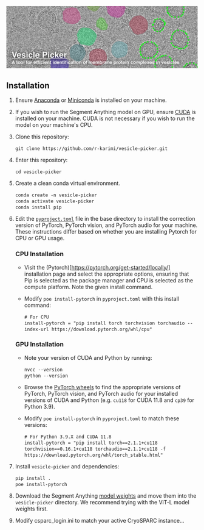 ![banner](docs/vesicle_picker_banner_withtext.png)

## Installation ##

1. Ensure [Anaconda](https://www.anaconda.com/download) or [Miniconda](https://docs.anaconda.com/miniconda/) is installed on your machine.  
2. If you wish to run the Segment Anything model on GPU, ensure [CUDA](https://docs.nvidia.com/cuda/) is installed on your machine. CUDA is not necessary if you wish to run the model on your machine's CPU. 
3. Clone this repository:  
	```
	git clone https://github.com/r-karimi/vesicle-picker.git
	```
4. Enter this repository:
	```
	cd vesicle-picker
	```
5. Create a clean conda virtual environment.
	```
	conda create -n vesicle-picker
 	conda activate vesicle-picker
 	conda install pip
 	```
6. Edit the [`pyproject.toml`](pyproject.toml) file in the base directory to install the correction version of PyTorch, PyTorch vision, and PyTorch audio for your machine. These instructions differ based on whether you are installing Pytorch for CPU or GPU usage.

	### CPU Installation ###
	- Visit the (Pytorch)[https://pytorch.org/get-started/locally/] installation page and select the appropriate options, ensuring that Pip is selected as the package manager and CPU is selected as the compute platform. Note the given install command.
 
	- Modify `poe install-pytorch` in `pyproject.toml` with this install command:
		```
 		# For CPU
 		install-pytorch = "pip install torch torchvision torchaudio --index-url https://download.pytorch.org/whl/cpu"
 		```

	### GPU Installation ###
	- Note your version of CUDA and Python by running:
		```
		nvcc --version
		python --version
		```
	- Browse the [PyTorch wheels](https://download.pytorch.org/whl/torch/) to find the appropriate versions of PyTorch, PyTorch vision, and PyTorch audio for your installed versions of CUDA and Python (e.g. `cu118` for CUDA 11.8 and `cp39` for Python 3.9).
 
	- Modify `poe install-pytorch` in `pyproject.toml` to match these versions:
		```
 		# For Python 3.9.X and CUDA 11.8
 		install-pytorch = "pip install torch==2.1.1+cu118 torchvision==0.16.1+cu118 torchaudio==2.1.1+cu118 -f https://download.pytorch.org/whl/torch_stable.html"
 		```
  
8. Install `vesicle-picker` and dependencies:
	```
	pip install .
	poe install-pytorch
 	```
9. Download the Segment Anything [model weights](https://github.com/facebookresearch/segment-anything#model-checkpoints) and move them into the `vesicle-picker` directory. We recommend trying with the ViT-L model weights first.
10. Modify csparc_login.ini to match your active CryoSPARC instance...
